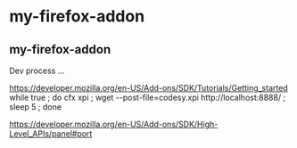 my-firefox-addon
================

my-firefox-addon
-----
Dev process ...

https://developer.mozilla.org/en-US/Add-ons/SDK/Tutorials/Getting_started
while true ; do cfx xpi ; wget --post-file=codesy.xpi http://localhost:8888/ ; sleep 5 ; done

https://developer.mozilla.org/en-US/Add-ons/SDK/High-Level_APIs/panel#port

